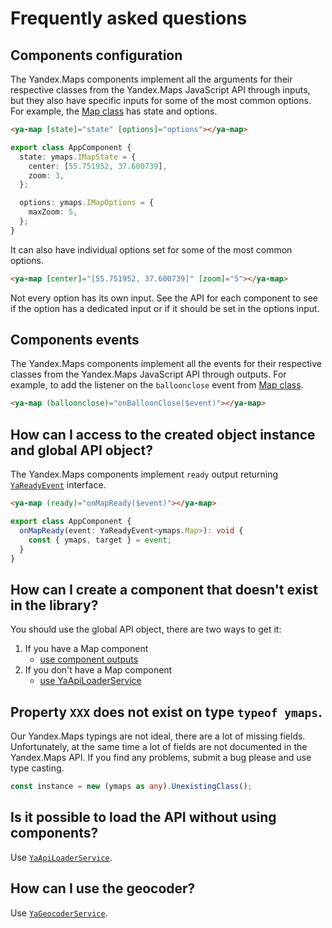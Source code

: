 # Frequently asked questions

## Components configuration

The Yandex.Maps components implement all the arguments for their respective classes from the Yandex.Maps JavaScript API
through inputs, but they also have specific inputs for some of the most common options. For example,
the [Map class](https://yandex.com/dev/maps/jsapi/doc/2.1/ref/reference/Map.html) has state and options.

```html
<ya-map [state]="state" [options]="options"></ya-map>
```

```typescript
export class AppComponent {
  state: ymaps.IMapState = {
    center: [55.751952, 37.600739],
    zoom: 3,
  };

  options: ymaps.IMapOptions = {
    maxZoom: 5,
  };
}
```

It can also have individual options set for some of the most common options.

```html
<ya-map [center]="[55.751952, 37.600739]" [zoom]="5"></ya-map>
```

Not every option has its own input. See the API for each component to see if the option has a dedicated input or if it
should be set in the options input.

## Components events

The Yandex.Maps components implement all the events for their respective classes from the Yandex.Maps JavaScript API
through outputs. For example, to add the listener on the `balloonclose` event
from [Map class](https://yandex.ru/dev/maps/jsapi/doc/2.1/ref/reference/Map.html#Map__events-summary).

```html
<ya-map (balloonclose)="onBalloonClose($event)"></ya-map>
```

## How can I access to the created object instance and global API object?

The Yandex.Maps components implement `ready` output
returning [`YaReadyEvent`](../src/interfaces/YaReadyEvent) interface.

```html
<ya-map (ready)="onMapReady($event)"></ya-map>
```

```typescript
export class AppComponent {
  onMapReady(event: YaReadyEvent<ymaps.Map>): void {
    const { ymaps, target } = event;
  }
}
```

## How can I create a component that doesn't exist in the library?

You should use the global API object, there are two ways to get it:

1. If you have a Map component
   - [use component outputs](#how-can-i-access-to-the-created-object-instance-and-global-api-object)
2. If you don't have a Map component
   - [use YaApiLoaderService](#is-it-possible-to-load-the-api-without-using-components)

## Property `XXX` does not exist on type `typeof ymaps`.

Our Yandex.Maps typings are not ideal, there are a lot of missing fields. Unfortunately, at the same time a lot of
fields are not documented in the Yandex.Maps API. If you find any problems, submit a bug please and use type casting.

```typescript
const instance = new (ymaps as any).UnexistingClass();
```

## Is it possible to load the API without using components?

Use [`YaApiLoaderService`](/services/YaApiLoaderService).

## How can I use the geocoder?

Use [`YaGeocoderService`](/services/YaGeocoderService).
